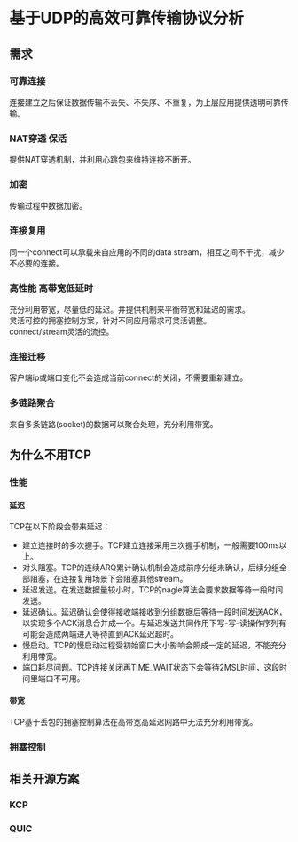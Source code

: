 # 基于UDP的高效可靠传输协议分析

## 需求
### 可靠连接
连接建立之后保证数据传输不丢失、不失序、不重复，为上层应用提供透明可靠传输。
### NAT穿透 保活
提供NAT穿透机制，并利用心跳包来维持连接不断开。
### 加密
传输过程中数据加密。
### 连接复用
同一个connect可以承载来自应用的不同的data stream，相互之间不干扰，减少不必要的连接。  
### 高性能 高带宽低延时
充分利用带宽，尽量低的延迟。并提供机制来平衡带宽和延迟的需求。  
灵活可控的拥塞控制方案，针对不同应用需求可灵活调整。  
connect/stream灵活的流控。  
### 连接迁移
客户端ip或端口变化不会造成当前connect的关闭，不需要重新建立。
### 多链路聚合
来自多条链路(socket)的数据可以聚合处理，充分利用带宽。

## 为什么不用TCP
### 性能
#### 延迟
TCP在以下阶段会带来延迟：
* 建立连接时的多次握手。TCP建立连接采用三次握手机制，一般需要100ms以上。
* 对头阻塞。TCP的连续ARQ累计确认机制会造成前序分组未确认，后续分组全部阻塞，在连接复用场景下会阻塞其他stream。
* 延迟发送。在发送数据量较小时，TCP的nagle算法会要求数据等待一段时间发送。
* 延迟确认。延迟确认会使得接收端接收到分组数据后等待一段时间发送ACK，以实现多个ACK消息合并成一个。与延迟发送共同作用下写-写-读操作序列有可能会造成两端进入等待直到ACK延迟超时。
* 慢启动。TCP的慢启动过程受初始窗口大小影响会照成一定的延迟，不能充分利用带宽。
* 端口耗尽问题。TCP连接关闭再TIME_WAIT状态下会等待2MSL时间，这段时间里端口不可用。
#### 带宽
TCP基于丢包的拥塞控制算法在高带宽高延迟网路中无法充分利用带宽。
### 拥塞控制


## 相关开源方案
### KCP
### QUIC